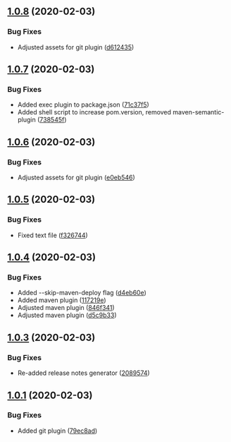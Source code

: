 ## [1.0.8](https://git.zueri.io/tool/semantic-release-test/compare/1.0.7...1.0.8) (2020-02-03)


### Bug Fixes

* Adjusted assets for git plugin ([d612435](https://git.zueri.io/tool/semantic-release-test/commit/d61243595d621940a4ca19e46c948e7a03a253c7))

## [1.0.7](https://git.zueri.io/tool/semantic-release-test/compare/1.0.6...1.0.7) (2020-02-03)


### Bug Fixes

* Added exec plugin to package.json ([71c37f5](https://git.zueri.io/tool/semantic-release-test/commit/71c37f5ae7d2fce8018af28b547f2db9bda78b95))
* Added shell script to increase pom.version, removed maven-semantic-plugin ([738545f](https://git.zueri.io/tool/semantic-release-test/commit/738545f974a2556675c18c9b12a9b40d64167188))

## [1.0.6](https://git.zueri.io/tool/semantic-release-test/compare/1.0.5...1.0.6) (2020-02-03)


### Bug Fixes

* Adjusted assets for git plugin ([e0eb546](https://git.zueri.io/tool/semantic-release-test/commit/e0eb54665c4fe1fc8a3dccf074a39eff3363db92))

## [1.0.5](https://git.zueri.io/tool/semantic-release-test/compare/1.0.4...1.0.5) (2020-02-03)


### Bug Fixes

* Fixed text file ([f326744](https://git.zueri.io/tool/semantic-release-test/commit/f326744b4407b44dcfe18b8b4d297230d5d73868))

## [1.0.4](https://git.zueri.io/tool/semantic-release-test/compare/1.0.3...1.0.4) (2020-02-03)


### Bug Fixes

* Added --skip-maven-deploy flag ([d4eb60e](https://git.zueri.io/tool/semantic-release-test/commit/d4eb60e992a536df4b69c72d1e44e4a747a6290a))
* Added maven plugin ([117219e](https://git.zueri.io/tool/semantic-release-test/commit/117219e5009d28a5e43600d58c765a4bd255e638))
* Adjusted maven plugin ([846f341](https://git.zueri.io/tool/semantic-release-test/commit/846f341f5c8519130f6afd96d39e112b96fe18e2))
* Adjusted maven plugin ([d5c9b33](https://git.zueri.io/tool/semantic-release-test/commit/d5c9b332a30ec7b9b36af90360c2bd13fb9ce74a))

## [1.0.3](https://git.zueri.io/tool/semantic-release-test/compare/1.0.2...1.0.3) (2020-02-03)


### Bug Fixes

* Re-added release notes generator ([2089574](https://git.zueri.io/tool/semantic-release-test/commit/2089574a5f3992b4f03e9800035ad576c33f175e))

## [1.0.1](https://git.zueri.io/tool/semantic-release-test/compare/1.0.0...1.0.1) (2020-02-03)


### Bug Fixes

* Added git plugin ([79ec8ad](https://git.zueri.io/tool/semantic-release-test/commit/79ec8ad952f1f9073419c24f6be18a09ea8fe52a))
